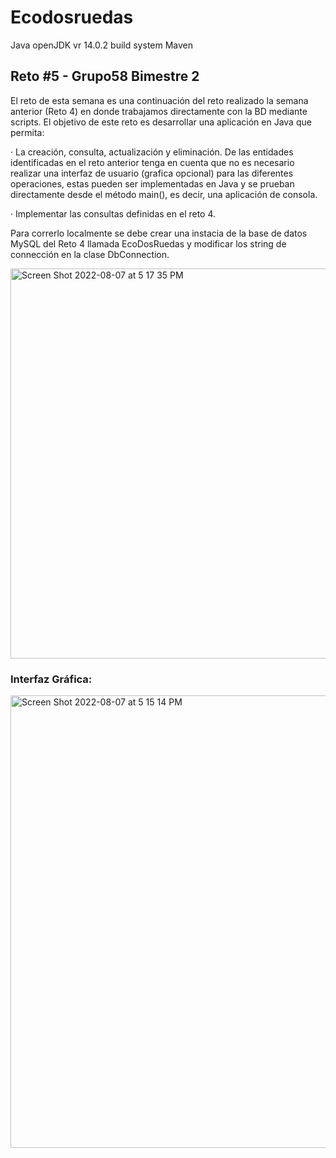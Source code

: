 # Ecodosruedas 
Java openJDK vr 14.0.2 build system Maven

## Reto #5 - Grupo58 Bimestre 2

El reto de esta semana es una continuación del reto realizado la semana anterior (Reto 4) en donde trabajamos directamente con la BD mediante scripts.  El objetivo de este reto es desarrollar una aplicación en Java que permita:

·  La creación, consulta, actualización y eliminación. De las entidades identificadas en el reto anterior tenga en cuenta que no es necesario 
   realizar una interfaz de usuario (grafica opcional) para las diferentes operaciones, estas pueden ser implementadas en Java y se prueban 
   directamente desde el método main(), es decir, una aplicación de consola.

· Implementar las consultas definidas en el reto 4.

Para correrlo localmente se debe crear una instacia de la base de datos MySQL del Reto 4 llamada EcoDosRuedas y modificar los string de connección en la clase DbConnection.

<img width="624" alt="Screen Shot 2022-08-07 at 5 17 35 PM" src="https://user-images.githubusercontent.com/27745159/183313139-ddab785a-7d32-4f42-9d08-792c787a41ea.png">

### Interfaz Gráfica:

<img width="724" alt="Screen Shot 2022-08-07 at 5 15 14 PM" src="https://user-images.githubusercontent.com/27745159/183313074-a877841f-52f3-44e1-b8b8-112f65409e9a.png">
